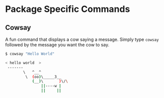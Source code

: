 # Package Specific Commands

## Cowsay
A fun command that displays a cow saying a message. Simply type `cowsay` followed by the message you want the cow to say.

```sh
$ cowsay "Hello World"
```
```sh
< hello world  >
 ------- 
        \   ^__^
         \  (oo)\_____3__
            (__)\       )\/\
                ||----w |
                ||     ||
```